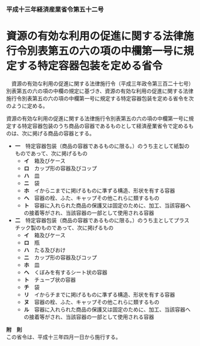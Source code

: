 ### 平成十三年経済産業省令第五十二号  
# 資源の有効な利用の促進に関する法律施行令別表第五の六の項の中欄第一号に規定する特定容器包装を定める省令  
　資源の有効な利用の促進に関する法律施行令（平成三年政令第三百二十七号）別表第五の六の項の中欄の規定に基づき、資源の有効な利用の促進に関する法律施行令別表第五の六の項の中欄第一号に規定する特定容器包装を定める省令を次のように定める。  
  
資源の有効な利用の促進に関する法律施行令別表第五の六の項の中欄第一号に規定する特定容器包装のうち商品の容器であるものとして経済産業省令で定めるものは、次に掲げる商品の容器とする。  
* **一**　特定容器包装（商品の容器であるものに限る。）のうち主として紙製のものであって、次に掲げるもの  
	* **イ**　箱及びケース  
	* **ロ**　カップ形の容器及びコップ  
	* **ハ**　皿  
	* **ニ**　袋  
	* **ホ**　イからニまでに掲げるものに準ずる構造、形状を有する容器  
	* **ヘ**　容器の栓、ふた、キャップその他これらに類するもの  
	* **ト**　容器に入れられた商品の保護又は固定のために、加工、当該容器への接着等がされ、当該容器の一部として使用される容器  
* **二**　特定容器包装（商品の容器であるものに限る。）のうち主としてプラスチック製のものであって、次に掲げるもの  
	* **イ**　箱及びケース  
	* **ロ**　瓶  
	* **ハ**　たる及びおけ  
	* **ニ**　カップ形の容器及びコップ  
	* **ホ**　皿  
	* **ヘ**　くぼみを有するシート状の容器  
	* **ト**　チューブ状の容器  
	* **チ**　袋  
	* **リ**　イからチまでに掲げるものに準ずる構造、形状を有する容器  
	* **ヌ**　容器の栓、ふた、キャップその他これらに類するもの  
	* **ル**　容器に入れられた商品の保護又は固定のために、加工、当該容器への接着等がされ、当該容器の一部として使用される容器  
  
**附　則**  
この省令は、平成十三年四月一日から施行する。  
  
